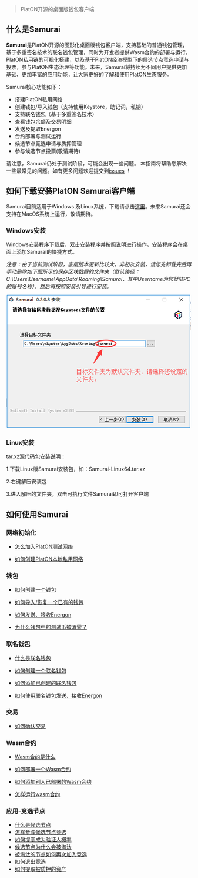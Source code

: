> PlatON开源的桌面版钱包客户端

## 什么是Samurai

**Samurai**是PlatON开源的图形化桌面版钱包客户端，支持基础的普通钱包管理，基于多重签名技术的联名钱包管理，同时为开发者提供Wasm合约的部署与运行，PlatON私用链的可视化搭建，以及基于PlatON经济模型下的候选节点竞选申请与投票，参与PlatON生态治理等功能。未来，Samurai将持续为不同用户提供更加基础、更加丰富的应用功能，让大家更好的了解和使用PlatON生态服务。

Samurai核心功能如下：

- 搭建PlatON私用网络
- 创建钱包/导入钱包（支持使用Keystore，助记词，私钥）
- 支持联名钱包（基于多重签名技术）
- 查看钱包余额及交易明细
- 发送及提取Energon
- 合约部署与测试运行
- 候选节点竞选申请与质押管理
- 参与候选节点投票(敬请期待)

请注意，Samurai仍处于测试阶段，可能会出现一些问题。 本指南将帮助您解决一些最常见的问题。如有更多问题欢迎提交到[issues](https://github.com/PlatONnetwork/wiki/issues) ！


## 如何下载安装PlatON Samurai客户端

Samurai目前适用于Windows 及Linux系统，下载请点击[这里](https://github.com/PlatONnetwork/Samurai/releases)。未来Samurai还会支持在MacOS系统上运行，敬请期待。

### Windows安装

Windows安装程序下载后，双击安装程序并按照说明进行操作。安装程序会在桌面上添加Samurai的快捷方式。

*注意：由于当前测试阶段，底层版本更新比较大，非初次安装，请您先卸载完后再手动删除如下图所示的保存区块数据的文件夹（默认路径：C:\Users\Username\AppData\Roaming\Samurai，其中Username为您登陆PC的账号名称），然后再按照安装引导进行安装。*



![Image text](platon-samurai/image/Keystore_address-cn.png)


### Linux安装

tar.xz源代码包安装说明：

1.下载Linux版Samurai安装包，如：Samurai-Linux64.tar.xz

2.右键解压安装包

3.进入解压的文件夹，双击可执行文件Samurai即可打开客户端

## 如何使用Samurai

### 网络初始化

- [怎么加入PlatON测试网络](zh-cn/platon-samurai/_网络初始化#join_net)

- [如何创建PlatON本地私用网络](zh-cn/platon-samurai/_网络初始化#create_private)

### 钱包

- [如何创建一个钱包](zh-cn/platon-samurai/_钱包#create_wallet)

- [如何导入/恢复一个已有的钱包](zh-cn/platon-samurai/_钱包#import_wallet)

- [如何发送、接收Energon](zh-cn/platon-samurai/_钱包#send_recv_energon)

- [为什么钱包中的测试币被清零了](zh-cn/platon-samurai/_钱包#why_is_cleard)

### 联名钱包

- [什么是联名钱包](zh-cn/platon-samurai/_联名钱包#what_is)

- [如何创建一个联名钱包](zh-cn/platon-samurai/_联名钱包#how_to_create)

- [如何添加已创建的联名钱包](zh-cn/platon-samurai/_联名钱包#how_to_add)

- [如何使用联名钱包发送、接收Energon](zh-cn/platon-samurai/_联名钱包#how_to_use)

### 交易

- [如何确认交易](zh-cn/platon-samurai/_交易#comfire_txs)

### Wasm合约

- [Wasm合约是什么](zh-cn/platon-samurai/_Wasm合约#what_is_msc)

- [如何部署一个Wasm合约](zh-cn/platon-samurai/_Wasm合约#how_to_deploy)

- [如何添加别人已部署的Wasm合约](zh-cn/platon-samurai/_Wasm合约#how_to_add)

- [怎样运行wasm合约](zh-cn/platon-samurai/_Wasm合约#how_to_run)

### 应用-竞选节点
- [什么是候选节点](zh-cn/platon-samurai/_竞选节点#what_is_CN)
- [怎样参与候选节点竞选](zh-cn/platon-samurai/_竞选节点#how_to_be_VN)
- [如何提高成为验证人概率](zh-cn/platon-samurai/_竞选节点#how_to_improve)
- [候选节点为什么会被淘汰](zh-cn/platon-samurai/_竞选节点#why_be_eliminated)
- [被淘汰的节点如何再次加入竞选](zh-cn/platon-samurai/_竞选节点#how_to_re-apply)
- [如何退出竞选](zh-cn/platon-samurai/_竞选节点#how_to_withdraw)
- [如何提取被质押的资产](zh-cn/platon-samurai/_竞选节点#how_to_redeem_stakes)
